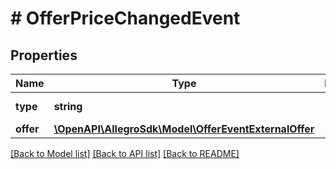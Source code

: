 # # OfferPriceChangedEvent

## Properties

Name | Type | Description | Notes
------------ | ------------- | ------------- | -------------
**type** | **string** |  | [default to 'OFFER_PRICE_CHANGED']
**offer** | [**\OpenAPI\AllegroSdk\Model\OfferEventExternalOffer**](OfferEventExternalOffer.md) |  |

[[Back to Model list]](../../README.md#models) [[Back to API list]](../../README.md#endpoints) [[Back to README]](../../README.md)
